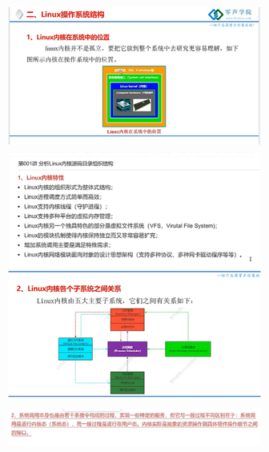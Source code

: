 ![image-20231202000424904](assets/image-20231202000424904.png)

![image-20231202000526620](assets/image-20231202000526620.png)![image-20231202000747741](assets/image-20231202000747741.png)

![image-20231202000910047](assets/image-20231202000910047.png)